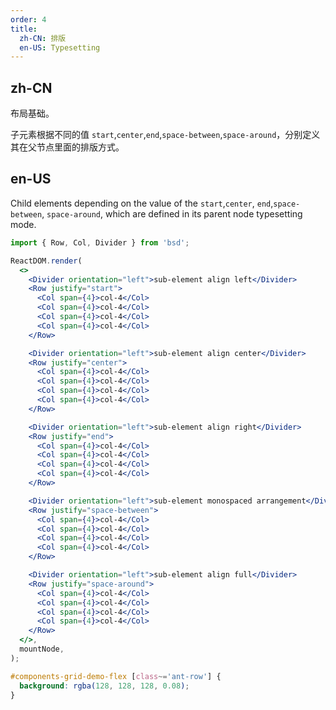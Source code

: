 ```yaml
---
order: 4
title:
  zh-CN: 排版
  en-US: Typesetting
---
```


## zh-CN

布局基础。

子元素根据不同的值 `start`,`center`,`end`,`space-between`,`space-around`，分别定义其在父节点里面的排版方式。

## en-US

Child elements depending on the value of the `start`,`center`, `end`,`space-between`, `space-around`, which are defined in its parent node typesetting mode.

```jsx
import { Row, Col, Divider } from 'bsd';

ReactDOM.render(
  <>
    <Divider orientation="left">sub-element align left</Divider>
    <Row justify="start">
      <Col span={4}>col-4</Col>
      <Col span={4}>col-4</Col>
      <Col span={4}>col-4</Col>
      <Col span={4}>col-4</Col>
    </Row>

    <Divider orientation="left">sub-element align center</Divider>
    <Row justify="center">
      <Col span={4}>col-4</Col>
      <Col span={4}>col-4</Col>
      <Col span={4}>col-4</Col>
      <Col span={4}>col-4</Col>
    </Row>

    <Divider orientation="left">sub-element align right</Divider>
    <Row justify="end">
      <Col span={4}>col-4</Col>
      <Col span={4}>col-4</Col>
      <Col span={4}>col-4</Col>
      <Col span={4}>col-4</Col>
    </Row>

    <Divider orientation="left">sub-element monospaced arrangement</Divider>
    <Row justify="space-between">
      <Col span={4}>col-4</Col>
      <Col span={4}>col-4</Col>
      <Col span={4}>col-4</Col>
      <Col span={4}>col-4</Col>
    </Row>

    <Divider orientation="left">sub-element align full</Divider>
    <Row justify="space-around">
      <Col span={4}>col-4</Col>
      <Col span={4}>col-4</Col>
      <Col span={4}>col-4</Col>
      <Col span={4}>col-4</Col>
    </Row>
  </>,
  mountNode,
);
```

```css
#components-grid-demo-flex [class~='ant-row'] {
  background: rgba(128, 128, 128, 0.08);
}
```
